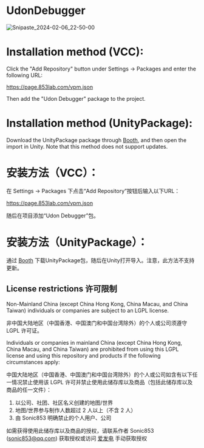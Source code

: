 # UdonDebugger
![Snipaste_2024-02-06_22-50-00](https://github.com/UdonLab/UdonDebugger/assets/8389962/e05990b1-94ca-4138-82ab-aa3a4d3a2d1c)

# Installation method (VCC):
Click the "Add Repository" button under Settings → Packages and enter the following URL:

https://page.853lab.com/vpm.json

Then add the "Udon Debugger" package to the project.

# Installation method (UnityPackage):
Download the UnityPackage package through [Booth](https://853lab.booth.pm/items/5480082), and then open the import in Unity. Note that this method does not support updates.

# 安装方法（VCC）：
在 Settings → Packages 下点击“Add Repository”按钮后输入以下URL：

https://page.853lab.com/vpm.json

随后在项目添加“Udon Debugger”包。

# 安装方法（UnityPackage）：
通过 [Booth](https://853lab.booth.pm/items/5480082) 下载UnityPackage包，随后在Unity打开导入。注意，此方法不支持更新。

## License restrictions 许可限制
Non-Mainland China (except China Hong Kong, China Macau, and China Taiwan) individuals or companies are subject to an LGPL license.

非中国大陆地区（中国香港、中国澳门和中国台湾除外）的个人或公司须遵守 LGPL 许可证。

Individuals or companies in mainland China (except China Hong Kong, China Macau, and China Taiwan) are prohibited from using this LGPL license and using this repository and products if the following circumstances apply:

中国大陆地区（中国香港、中国澳门和中国台湾除外）的个人或公司如含有以下任一情况禁止使用该 LGPL 许可并禁止使用此储存库以及商品（包括此储存库以及商品的任一文件）：
1. 以公司、社团、社区名义创建的地图/世界
2. 地图/世界参与制作人数超过 2 人以上（不含 2 人）
3. 由 Sonic853 明确禁止的个人用户、公司

如需获得使用此储存库以及商品的授权，请联系作者 Sonic853 (sonic853@qq.com) 获取授权或访问 [爱发电](https://afdian.net/a/Sonic853) 手动获取授权
